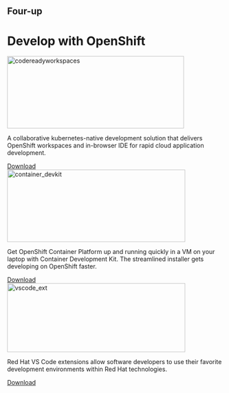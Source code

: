 ## Four-up
<div class="assembly assembly-type-featured_products component rhd-c-card-grid pf-c-content four-up" style="background-image: url();">
  <div class="pf-l-grid pf-m-gutter">
    <div class="pf-l-grid__item">
      <h1 class="featured_products__title pf-c-title">Develop with OpenShift</h1>
    </div>
  </div>
  <div class="featured_products__cards pf-l-flex rhd-c-card-grid__wrapper">
    <div class="pf-c-card rhd-c-card">
      <img src="https://developers.redhat.com/sites/default/files/styles/large/public/product/logo/2019-05/CodeReadyWorkspaces_2.png?itok=UPcTxftX" width="411" height="168" alt="codereadyworkspaces" typeof="foaf:Image" class="image-style-large">
      <div class="rhd-c-card-content">
        <p class="rhd-c-card__body ">A collaborative kubernetes-native development solution that delivers OpenShift workspaces and in-browser IDE for rapid cloud application development.</p>
        <div class="rhd-c-card__footer">
          <a href="/products/codeready-workspaces/download/" class="rhd-m-link">Download <i class="fas fa-arrow-right"></i></a>
        </div>
      </div>
    </div>
    <div class="pf-c-card rhd-c-card">
      <img src="https://developers.redhat.com/sites/default/files/styles/large/public/product/logo/2019-05/ContainerDevelopmentKit_1.png?itok=I0Nq2QE7" width="414" height="168" alt="container_devkit" typeof="foaf:Image" class="image-style-large">
      <div class="rhd-c-card-content">
        <p class="rhd-c-card__body ">Get OpenShift Container Platform up and running quickly in a VM on your laptop with Container Development Kit. The streamlined installer gets developing on OpenShift faster.</p>
        <div class="rhd-c-card__footer">
          <a href="/products/cdk/download/" class="rhd-m-link">
            Download <i class="fas fa-arrow-right"></i>
          </a>
        </div>
      </div>
    </div>
    <div class="pf-c-card rhd-c-card">
      <img src="https://developers.redhat.com/sites/default/files/styles/large/public/product/logo/2019-05/VSCode_Extensions_1.png?itok=L5O05AAj" width="414" height="160" alt="vscode_ext" typeof="foaf:Image" class="image-style-large">
      <div class="rhd-c-card-content">
        <p class="rhd-c-card__body ">Red Hat VS Code extensions allow software developers to use their favorite development environments within Red Hat technologies.</p>
        <div class="rhd-c-card__footer">
          <a href="/products/vscode_extensions/download/" class="rhd-m-link">
            Download <i class="fas fa-arrow-right"></i>
          </a>
        </div>
      </div>
    </div>
  </div>
</div>
